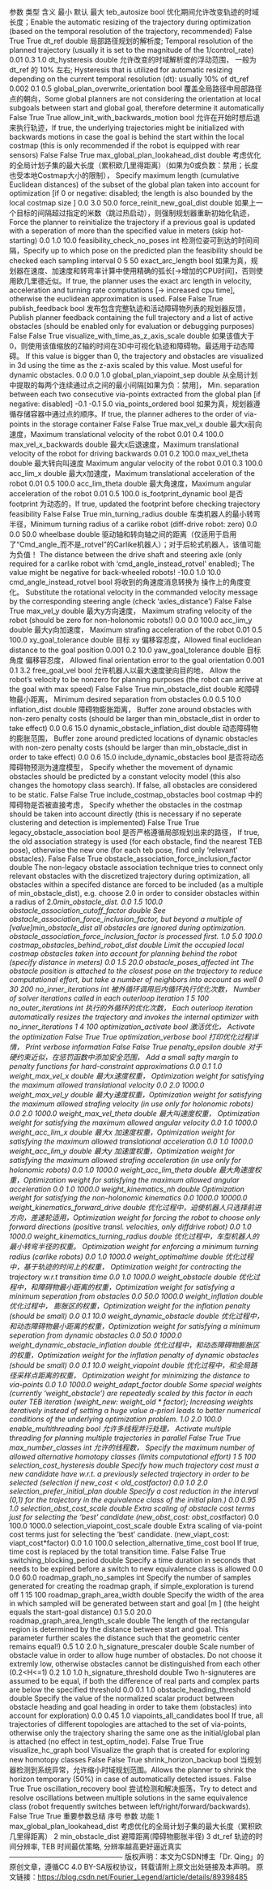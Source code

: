 参数	类型	含义	最小	默认	最大
teb_autosize	bool	优化期间允许改变轨迹的时域长度；Enable the automatic resizing of the trajectory during optimization (based on the temporal resolution of the trajectory, recommended)	False	True	True
dt_ref	double	局部路径规划的解析度; Temporal resolution of the planned trajectory (usually it is set to the magnitude of the 1/control_rate)	0.01	0.3	1.0
dt_hysteresis	double	允许改变的时域解析度的浮动范围， 一般为 dt_ref 的 10% 左右; Hysteresis that is utilized for automatic resizing depending on the current temporal resolution (dt): usually 10% of dt_ref	0.002	0.1	0.5
global_plan_overwrite_orientation	bool	覆盖全局路径中局部路径点的朝向，Some global planners are not considering the orientation at local subgoals between start and global goal, therefore determine it automatically	False	True	True
allow_init_with_backwards_motion	bool	允许在开始时想后退来执行轨迹，If true, the underlying trajectories might be initialized with backwards motions in case the goal is behind the start within the local costmap (this is only recommended if the robot is equipped with rear sensors)	False	False	True
max_global_plan_lookahead_dist	double	考虑优化的全局计划子集的最大长度（累积欧几里得距离）（如果为0或负数：禁用；长度也受本地Costmap大小的限制）， Specify maximum length (cumulative Euclidean distances) of the subset of the global plan taken into account for optimization [if 0 or negative: disabled; the length is also bounded by the local costmap size ]	0.0	3.0	50.0
force_reinit_new_goal_dist	double	如果上一个目标的间隔超过指定的米数（跳过热启动），则强制规划器重新初始化轨迹，Force the planner to reinitialize the trajectory if a previous goal is updated with a seperation of more than the specified value in meters (skip hot-starting)	0.0	1.0	10.0
feasibility_check_no_poses	int	检测位姿可到达的时间间隔，Specify up to which pose on the predicted plan the feasibility should be checked each sampling interval	0	5	50
exact_arc_length	bool	如果为真，规划器在速度、加速度和转弯率计算中使用精确的弧长[->增加的CPU时间]，否则使用欧几里德近似。If true, the planner uses the exact arc length in velocity, acceleration and turning rate computations [-> increased cpu time], otherwise the euclidean approximation is used.	False	False	True
publish_feedback	bool	发布包含完整轨迹和活动障碍物列表的规划器反馈，Publish planner feedback containing the full trajectory and a list of active obstacles (should be enabled only for evaluation or debugging purposes)	False	False	True
visualize_with_time_as_z_axis_scale	double	如果该值大于0，则使用该值缩放的Z轴的时间在3D中可视化轨迹和障碍物。最适用于动态障碍。 If this value is bigger than 0, the trajectory and obstacles are visualized in 3d using the time as the z-axis scaled by this value. Most useful for dynamic obstacles.	0.0	0.0	1.0
global_plan_viapoint_sep	double	从全局计划中提取的每两个连续通过点之间的最小间隔[如果为负：禁用]， Min. separation between each two consecutive via-points extracted from the global plan [if negative: disabled]	-0.1	-0.1	5.0
via_points_ordered	bool	如果为真，规划器遵循存储容器中通过点的顺序。If true, the planner adheres to the order of via-points in the storage container	False	False	True
max_vel_x	double	最大x前向速度，Maximum translational velocity of the robot	0.01	0.4	100.0
max_vel_x_backwards	double	最大x后退速度，Maximum translational velocity of the robot for driving backwards	0.01	0.2	100.0
max_vel_theta	double	最大转向叫速度 Maximum angular velocity of the robot	0.01	0.3	100.0
acc_lim_x	double	最大x加速度，Maximum translational acceleration of the robot	0.01	0.5	100.0
acc_lim_theta	double	最大角速度，Maximum angular acceleration of the robot	0.01	0.5	100.0
is_footprint_dynamic	bool	是否footprint 为动态的，If true, updated the footprint before checking trajectory feasibility	False	False	True
min_turning_radius	double	车类机器人的最小转弯半径，Minimum turning radius of a carlike robot (diff-drive robot: zero)	0.0	0.0	50.0
wheelbase	double	驱动轴和转向轴之间的距离（仅适用于启用了“Cmd_angle_而不是_rotvel”的Carlike机器人）；对于后轮式机器人，该值可能为负值！ The distance between the drive shaft and steering axle (only required for a carlike robot with ‘cmd_angle_instead_rotvel’ enabled); The value might be negative for back-wheeled robots!	-10.0	1.0	10.0
cmd_angle_instead_rotvel	bool	将收到的角速度消息转换为 操作上的角度变化。 Substitute the rotational velocity in the commanded velocity message by the corresponding steering angle (check ‘axles_distance’)	False	False	True
max_vel_y	double	最大y方向速度， Maximum strafing velocity of the robot (should be zero for non-holonomic robots!)	0.0	0.0	100.0
acc_lim_y	double	最大y向加速度， Maximum strafing acceleration of the robot	0.01	0.5	100.0
xy_goal_tolerance	double	目标 xy 偏移容忍度，Allowed final euclidean distance to the goal position	0.001	0.2	10.0
yaw_goal_tolerance	double	目标 角度 偏移容忍度， Allowed final orientation error to the goal orientation	0.001	0.1	3.2
free_goal_vel	bool	允许机器人以最大速度驶向目的地， Allow the robot’s velocity to be nonzero for planning purposes (the robot can arrive at the goal with max speed)	False	False	True
min_obstacle_dist	double	和障碍物最小距离， Minimum desired separation from obstacles	0.0	0.5	10.0
inflation_dist	double	障碍物膨胀距离， Buffer zone around obstacles with non-zero penalty costs (should be larger than min_obstacle_dist in order to take effect)	0.0	0.6	15.0
dynamic_obstacle_inflation_dist	double	动态障碍物的膨胀范围， Buffer zone around predicted locations of dynamic obstacles with non-zero penalty costs (should be larger than min_obstacle_dist in order to take effect)	0.0	0.6	15.0
include_dynamic_obstacles	bool	是否将动态障碍物预测为速度模型， Specify whether the movement of dynamic obstacles should be predicted by a constant velocity model (this also changes the homotopy class search). If false, all obstacles are considered to be static.	False	False	True
include_costmap_obstacles	bool	costmap 中的障碍物是否被直接考虑， Specify whether the obstacles in the costmap should be taken into account directly (this is necessary if no seperate clustering and detection is implemented)	False	True	True
legacy_obstacle_association	bool	是否严格遵循局部规划出来的路径， If true, the old association strategy is used (for each obstacle, find the nearest TEB pose), otherwise the new one (for each teb pose, find only ‘relevant’ obstacles).	False	False	True
obstacle_association_force_inclusion_factor	double	The non-legacy obstacle association technique tries to connect only relevant obstacles with the discretized trajectory during optimization, all obstacles within a specifed distance are forced to be included (as a multiple of min_obstacle_dist), e.g. choose 2.0 in order to consider obstacles within a radius of 2.0*min_obstacle_dist.	0.0	1.5	100.0
obstacle_association_cutoff_factor	double	See obstacle_association_force_inclusion_factor, but beyond a multiple of [value]*min_obstacle_dist all obstacles are ignored during optimization. obstacle_association_force_inclusion_factor is processed first.	1.0	5.0	100.0
costmap_obstacles_behind_robot_dist	double	Limit the occupied local costmap obstacles taken into account for planning behind the robot (specify distance in meters)	0.0	1.5	20.0
obstacle_poses_affected	int	The obstacle position is attached to the closest pose on the trajectory to reduce computational effort, but take a number of neighbors into account as well	0	30	200
no_inner_iterations	int	被外循环调用后内循环执行优化次数， Number of solver iterations called in each outerloop iteration	1	5	100
no_outer_iterations	int	执行的外循环的优化次数， Each outerloop iteration automatically resizes the trajectory and invokes the internal optimizer with no_inner_iterations	1	4	100
optimization_activate	bool	激活优化， Activate the optimization	False	True	True
optimization_verbose	bool	打印优化过程详情， Print verbose information	False	False	True
penalty_epsilon	double	对于硬约束近似，在惩罚函数中添加安全范围， Add a small safty margin to penalty functions for hard-constraint approximations	0.0	0.1	1.0
weight_max_vel_x	double	最大x速度权重， Optimization weight for satisfying the maximum allowed translational velocity	0.0	2.0	1000.0
weight_max_vel_y	double	最大y速度权重，Optimization weight for satisfying the maximum allowed strafing velocity (in use only for holonomic robots)	0.0	2.0	1000.0
weight_max_vel_theta	double	最大叫速度权重， Optimization weight for satisfying the maximum allowed angular velocity	0.0	1.0	1000.0
weight_acc_lim_x	double	最大x 加速度权重，Optimization weight for satisfying the maximum allowed translational acceleration	0.0	1.0	1000.0
weight_acc_lim_y	double	最大y 加速度权重，Optimization weight for satisfying the maximum allowed strafing acceleration (in use only for holonomic robots)	0.0	1.0	1000.0
weight_acc_lim_theta	double	最大角速度权重，Optimization weight for satisfying the maximum allowed angular acceleration	0.0	1.0	1000.0
weight_kinematics_nh	double	Optimization weight for satisfying the non-holonomic kinematics	0.0	1000.0	10000.0
weight_kinematics_forward_drive	double	优化过程中，迫使机器人只选择前进方向，差速轮适用，Optimization weight for forcing the robot to choose only forward directions (positive transl. velocities, only diffdrive robot)	0.0	1.0	1000.0
weight_kinematics_turning_radius	double	优化过程中，车型机器人的最小转弯半径的权重。 Optimization weight for enforcing a minimum turning radius (carlike robots)	0.0	1.0	1000.0
weight_optimaltime	double	优化过程中，基于轨迹的时间上的权重， Optimization weight for contracting the trajectory w.r.t transition time	0.0	1.0	1000.0
weight_obstacle	double	优化过程中，和障碍物最小距离的权重，Optimization weight for satisfying a minimum seperation from obstacles	0.0	50.0	1000.0
weight_inflation	double	优化过程中， 膨胀区的权重，Optimization weight for the inflation penalty (should be small)	0.0	0.1	10.0
weight_dynamic_obstacle	double	优化过程中，和动态障碍物最小距离的权重，Optimization weight for satisfying a minimum seperation from dynamic obstacles	0.0	50.0	1000.0
weight_dynamic_obstacle_inflation	double	优化过程中，和动态障碍物膨胀区的权重，Optimization weight for the inflation penalty of dynamic obstacles (should be small)	0.0	0.1	10.0
weight_viapoint	double	优化过程中，和全局路径采样点距离的权重， Optimization weight for minimizing the distance to via-points	0.0	1.0	1000.0
weight_adapt_factor	double	Some special weights (currently ‘weight_obstacle’) are repeatedly scaled by this factor in each outer TEB iteration (weight_new: weight_old * factor); Increasing weights iteratively instead of setting a huge value a-priori leads to better numerical conditions of the underlying optimization problem.	1.0	2.0	100.0
enable_multithreading	bool	允许多线程并行处理， Activate multiple threading for planning multiple trajectories in parallel	False	True	True
max_number_classes	int	允许的线程数， Specify the maximum number of allowed alternative homotopy classes (limits computational effort)	1	5	100
selection_cost_hysteresis	double	Specify how much trajectory cost must a new candidate have w.r.t. a previously selected trajectory in order to be selected (selection if new_cost < old_cost*factor)	0.0	1.0	2.0
selection_prefer_initial_plan	double	Specify a cost reduction in the interval (0,1) for the trajectory in the equivalence class of the initial plan.)	0.0	0.95	1.0
selection_obst_cost_scale	double	Extra scaling of obstacle cost terms just for selecting the ‘best’ candidate (new_obst_cost: obst_cost*factor)	0.0	100.0	1000.0
selection_viapoint_cost_scale	double	Extra scaling of via-point cost terms just for selecting the ‘best’ candidate. (new_viapt_cost: viapt_cost*factor)	0.0	1.0	100.0
selection_alternative_time_cost	bool	If true, time cost is replaced by the total transition time.	False	False	True
switching_blocking_period	double	Specify a time duration in seconds that needs to be expired before a switch to new equivalence class is allowed	0.0	0.0	60.0
roadmap_graph_no_samples	int	Specify the number of samples generated for creating the roadmap graph, if simple_exploration is turend off	1	15	100
roadmap_graph_area_width	double	Specify the width of the area in which sampled will be generated between start and goal [m ] (the height equals the start-goal distance)	0.1	5.0	20.0
roadmap_graph_area_length_scale	double	The length of the rectangular region is determined by the distance between start and goal. This parameter further scales the distance such that the geometric center remains equal!)	0.5	1.0	2.0
h_signature_prescaler	double	Scale number of obstacle value in order to allow huge number of obstacles. Do not choose it extremly low, otherwise obstacles cannot be distinguished from each other (0.2<H<=1)	0.2	1.0	1.0
h_signature_threshold	double	Two h-signuteres are assumed to be equal, if both the difference of real parts and complex parts are below the specified threshold	0.0	0.1	1.0
obstacle_heading_threshold	double	Specify the value of the normalized scalar product between obstacle heading and goal heading in order to take them (obstacles) into account for exploration)	0.0	0.45	1.0
viapoints_all_candidates	bool	If true, all trajectories of different topologies are attached to the set of via-points, otherwise only the trajectory sharing the same one as the initial/global plan is attached (no effect in test_optim_node).	False	True	True
visualize_hc_graph	bool	Visualize the graph that is created for exploring new homotopy classes	False	False	True
shrink_horizon_backup	bool	当规划器检测到系统异常，允许缩小时域规划范围。Allows the planner to shrink the horizon temporary (50%) in case of automatically detected issues.	False	True	True
oscillation_recovery	bool	尝试检测和解决振荡，Try to detect and resolve oscillations between multiple solutions in the same equivalence class (robot frequently switches between left/right/forward/backwards).	False	True	True
重要参数总结
序号	参数	功能
1	max_global_plan_lookahead_dist	考虑优化的全局计划子集的最大长度（累积欧几里得距离）
2	min_obstacle_dist	避障距离(障碍物膨胀半径)
3	dt_ref	轨迹的时间分辨率, TEB 时间最优策略, 分辨率越高更好逼近真实
————————————————
版权声明：本文为CSDN博主「Dr. Qing」的原创文章，遵循CC 4.0 BY-SA版权协议，转载请附上原文出处链接及本声明。
原文链接：https://blog.csdn.net/Fourier_Legend/article/details/89398485